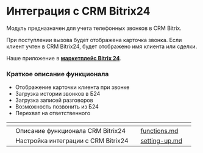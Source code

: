 # Интеграция с CRM Bitrix24

Модуль предназначен для учета телефонных звонков в CRM Bitrix.

При поступлении вызова будет отображена карточка звонка. Если клиент учтен в CRM Bitrix24, будет отображено имя клиента или сделки.

Наше приложение в [**маркетплейс Bitrix 24**](https://www.bitrix24.ru/apps/?app=miko.pbxaskozia).

### Краткое описание функционала <a href="#opisanie_funkcionala" id="opisanie_funkcionala"></a>

* Отображение карточки клиента при звонке
* Загрузка истории звонков в Б24
* Загрузка записей разговоров
* Возможность позвонить из Б24
* Перехват на ответственного

<table data-view="cards"><thead><tr><th data-type="content-ref"></th><th></th><th></th><th data-hidden data-card-target data-type="content-ref"></th><th data-hidden data-card-cover data-type="files"></th></tr></thead><tbody><tr><td></td><td>Описание функционала CRM Bitrix24</td><td></td><td><a href="functions.md">functions.md</a></td><td></td></tr><tr><td></td><td>Настройка интеграции с CRM Bitrix24</td><td></td><td><a href="setting-up.md">setting-up.md</a></td><td></td></tr></tbody></table>
